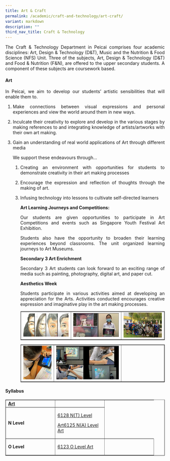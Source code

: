 ```yaml
---
title: Art & Craft
permalink: /academic/craft-and-technology/art-craft/
variant: markdown
description: ""
third_nav_title: Craft & Technology
---
```

<p></p><p align="justify">The Craft &amp; Technology Department in Peicai comprises four academic disciplines: Art, Design &amp; Technology (D&amp;T), Music and the Nutrition &amp; Food Science (NFS) Unit. Three of the subjects, Art, Design &amp; Technology (D&amp;T) and Food &amp; Nutrition (F&amp;N), are offered to the upper secondary students. A component of these subjects are coursework based.&nbsp;</p>
<h4><strong>Art</strong></h4>
<p></p><p align="justify">In Peicai, we aim&nbsp;to develop our students’ artistic sensibilities that will enable them to.</p>
<ol>
<li><p align="justify">Make connections between visual expressions and personal experiences and view the world around them in new ways.&nbsp;
</p></li><li><p align="justify">Inculcate their creativity to explore and develop in the various stages by making references to and integrating knowledge of artists/artworks with their own art making.&nbsp;
</p></li><li><p align="justify">Gain an understanding of real world applications of Art through different media&nbsp;
</p><p>We support these endeavours through…</p>
<ol>
<li><p align="justify">Creating an environment with opportunities for students to demonstrate creativity in their art making processes
</p></li><li><p align="justify">Encourage the expression and reflection of thoughts through the making of art.
</p></li><li><p align="justify">Infusing technology into lessons to cultivate self-directed learners
</p><p><strong>Art Learning Journeys and Competitions:</strong></p>
<p></p><p align="justify">Our students are given opportunities to participate in Art Competitions and events such as Singapore Youth Festival Art Exhibition.</p>
<p></p><p align="justify">Students also have the opportunity to broaden their learning experiences beyond classrooms. The unit organized learning journeys to Art Museums.</p>
<p><strong>Secondary 3 Art Enrichment</strong></p>
<p></p><p align="justify">Secondary 3 Art students can look forward to an exciting range of media such as painting, photography, digital art, and paper cut.</p>
<p><strong>Aesthetics Week</strong></p>
<p></p><p align="justify">Students participate in various activities aimed at developing an appreciation for the Arts. Activities conducted encourages creative expression and imaginative play in the art making processes.</p>
<table style="border-collapse: collapse; width: 100%;" border="1">
<tbody>
<tr>
<td style="width: 35%;"><img src="/images/ct1.jpg"></td>
<td style="width: 35%;"><img src="/images/ct2.png"></td>
<td style="width: 30%;"><img src="/images/ct3.jpg"></td>
</tr>
</tbody>
</table>
<table style="border-collapse: collapse; width: 100%;" border="1">
<tbody>
<tr>
<td style="width: 23%;"><img src="/images/ct4.jpg"></td>
<td style="width: 47%;"><img src="/images/ct5.jpg"></td>
<td style="width: 30%;">&nbsp;</td>
</tr>
</tbody>
</table>
</li></ol></li></ol>
<h4><strong>Syllabus</strong></h4>
<table style="border-collapse: collapse; width: 100%;" border="1">
<tbody>
<tr>
<td width="141"><strong><u>Art</u></strong></td>
<td width="141"><a>
</a></td></tr><tr>
<td width="60"><strong>N Level</strong></td>
<td width="141">
<p><a href="https://www.seab.gov.sg/docs/default-source/national-examinations/syllabus/nlevel/2022syllabus/6128_y22_sy.pdf">6128 N(T) Level</a></p>
<p><a href="https://www.seab.gov.sg/docs/default-source/national-examinations/syllabus/nlevel/2022syllabus/6128_y22_sy.pdf">Art</a><a href="https://www.seab.gov.sg/docs/default-source/national-examinations/syllabus/nlevel/2021syllabus/6125_y21_sy.pdf">6125 N(A) Level Art</a></p>
</td>
</tr>
<tr>
<td width="60"><strong>O Level</strong></td>
<td width="141"><a href="https://www.seab.gov.sg/docs/default-source/national-examinations/syllabus/olevel/2022syllabus/6123_y22_sy.pdf"><p>6123 O Level Art</p></a></td>
<td width="141">&nbsp;</td>
</tr>
</tbody>
</table>